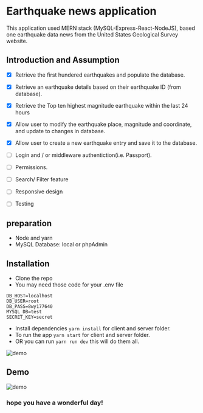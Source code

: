 # Earthquake news application

  This application used MERN stack (MySQL-Express-React-NodeJS),
  based one earthquake data news from the United States Geological Survey website.

## Introduction and Assumption

  - [x] Retrieve the first hundered earthquakes and populate the database.
  - [x] Retrieve an earthquake details based on their earthquake ID (from database).
  - [x] Retrieve the Top ten highest magnitude earthquake within the last 24 hours
  - [x] Allow user to modify the earthquake place, magnitude and coordinate, and update to changes in database.
  - [x] Allow user to create a new earthquake entry and save it to the database.

  - [ ] Login and / or middleware authentiction(i.e. Passport).
  - [ ] Permissions.
  - [ ] Search/ Filter feature
  - [ ] Responsive design
  - [ ] Testing

## preparation

  * Node and yarn
  * MySQL Database: local or phpAdmin

## Installation

  * Clone the repo
  * You may need those code for your .env file

  ```
  DB_HOST=localhost
  DB_USER=root
  DB_PASS=8wy177640
  MYSQL_DB=test
  SECRET_KEY=secret
  ```
  * Install dependencies `yarn install` for client and server folder.
  * To run the app `yarn start` for client and server folder.
  * OR you can run `yarn run dev` this will do them all.

  ![demo](http://g.recordit.co/qlMB1VtvAW.gif)

## Demo

  ![demo](http://g.recordit.co/mpgfohocnn.gif)

### hope you have a wonderful day!